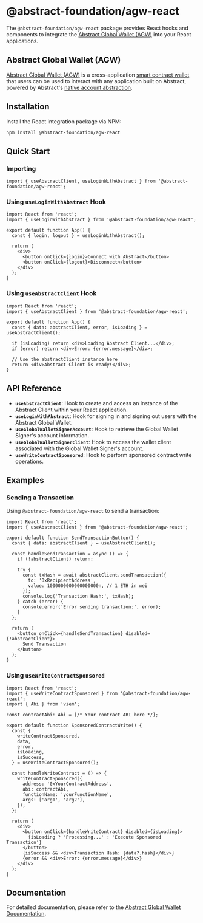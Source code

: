 # @abstract-foundation/agw-react

The `@abstract-foundation/agw-react` package provides React hooks and components to integrate the [Abstract Global Wallet (AGW)](https://docs.abs.xyz/overview) into your React applications.

## Abstract Global Wallet (AGW)

[Abstract Global Wallet (AGW)](https://docs.abs.xyz/overview) is a cross-application [smart contract wallet](https://docs.abs.xyz/how-abstract-works/native-account-abstraction/smart-contract-wallets) that users can be used to interact with any application built on Abstract, powered by Abstract's [native account abstraction](https://docs.abs.xyz/how-abstract-works/native-account-abstraction).


## Installation

Install the React integration package via NPM:

```bash
npm install @abstract-foundation/agw-react
```

## Quick Start

### Importing

```tsx
import { useAbstractClient, useLoginWithAbstract } from '@abstract-foundation/agw-react';
```

### Using `useLoginWithAbstract` Hook

```tsx
import React from 'react';
import { useLoginWithAbstract } from '@abstract-foundation/agw-react';

export default function App() {
  const { login, logout } = useLoginWithAbstract();

  return (
    <div>
      <button onClick={login}>Connect with Abstract</button>
      <button onClick={logout}>Disconnect</button>
    </div>
  );
}
```

### Using `useAbstractClient` Hook

```tsx
import React from 'react';
import { useAbstractClient } from '@abstract-foundation/agw-react';

export default function App() {
  const { data: abstractClient, error, isLoading } = useAbstractClient();

  if (isLoading) return <div>Loading Abstract Client...</div>;
  if (error) return <div>Error: {error.message}</div>;

  // Use the abstractClient instance here
  return <div>Abstract Client is ready!</div>;
}
```

## API Reference

- **`useAbstractClient`**: Hook to create and access an instance of the Abstract Client within your React application.
- **`useLoginWithAbstract`**: Hook for signing in and signing out users with the Abstract Global Wallet.
- **`useGlobalWalletSignerAccount`**: Hook to retrieve the Global Wallet Signer's account information.
- **`useGlobalWalletSignerClient`**: Hook to access the wallet client associated with the Global Wallet Signer's account.
- **`useWriteContractSponsored`**: Hook to perform sponsored contract write operations.

## Examples

### Sending a Transaction

Using `@abstract-foundation/agw-react` to send a transaction:

```tsx
import React from 'react';
import { useAbstractClient } from '@abstract-foundation/agw-react';

export default function SendTransactionButton() {
  const { data: abstractClient } = useAbstractClient();

  const handleSendTransaction = async () => {
    if (!abstractClient) return;

    try {
      const txHash = await abstractClient.sendTransaction({
        to: '0xRecipientAddress',
        value: 1000000000000000000n, // 1 ETH in wei
      });
      console.log('Transaction Hash:', txHash);
    } catch (error) {
      console.error('Error sending transaction:', error);
    }
  };

  return (
    <button onClick={handleSendTransaction} disabled={!abstractClient}>
      Send Transaction
    </button>
  );
}
```

### Using `useWriteContractSponsored`

```tsx
import React from 'react';
import { useWriteContractSponsored } from '@abstract-foundation/agw-react';
import { Abi } from 'viem';

const contractAbi: Abi = [/* Your contract ABI here */];

export default function SponsoredContractWrite() {
  const {
    writeContractSponsored,
    data,
    error,
    isLoading,
    isSuccess,
  } = useWriteContractSponsored();

  const handleWriteContract = () => {
    writeContractSponsored({
      address: '0xYourContractAddress',
      abi: contractAbi,
      functionName: 'yourFunctionName',
      args: ['arg1', 'arg2'],
    });
  };

  return (
    <div>
      <button onClick={handleWriteContract} disabled={isLoading}>
        {isLoading ? 'Processing...' : 'Execute Sponsored Transaction'}
      </button>
      {isSuccess && <div>Transaction Hash: {data?.hash}</div>}
      {error && <div>Error: {error.message}</div>}
    </div>
  );
}
```

## Documentation

For detailed documentation, please refer to the [Abstract Global Wallet Documentation](https://docs.abs.xyz/how-abstract-works/abstract-global-wallet/overview).